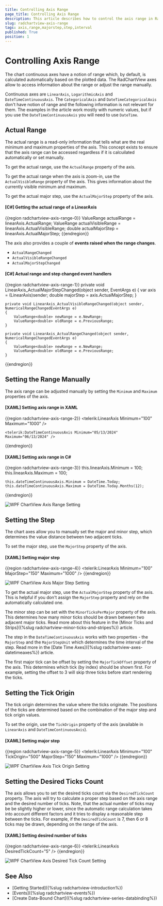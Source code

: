 ```yaml
---
title: Controlling Axis Range
page_title: Controlling Axis Range
description: This article describes how to control the axis range in RadChartView for WPF.
slug: radchartview-axis-range
tags: axis,range,majorstep,step,interval
published: True
position: 1
---
```


# Controlling Axis Range

The chart continuous axes have a notion of range which, by default, is calculated automatically based on the plotted data. The RadChartView axes allow to access information about the range or adjust the range manually.

Continuous axes are `LinearAxis`, `LogarithmicAxis` and `DateTimeContinuousAxis`. The `CategoricalAxis` and `DateTimeCategoricalAxis` don't have notion of range and the following information is not relevant for them.
The examples in the article work mostly with numeric values, but if you use the `DateTimeContinuousAxis` you will need to use `DateTime`.

## Actual Range

The actual range is a read-only information that tells what are the real minimum and maximum properties of the axis. This concept exists to ensure that the axis range can be accessed regardless if it is calcuilated automatically or set manually.

To get the actual range, use the `ActualRange` property of the axis.

To get the actual range when the axis is zoom-in, use the `ActualVisibleRange` property of the axis. This gives information about the currently visible minimum and maximum.

To get the actual major step, use the `ActualMajorStep` property of the axis.

#### __[C#] Getting the actual range of a LinearAxis__
{{region radchartview-axis-range-0}}
	ValueRange<double> actualRange = linearAxis.ActualRange;
	ValueRange<double> actualVisibleRange = linearAxis.ActualVisibleRange;
	double actualMajorStep = linearAxis.ActualMajorStep;
{{endregion}}

The axis also provides a couple of __events raised when the range changes__.

* `ActualRangeChanged`
* `ActualVisibleRangeChanged`
* `ActualMajorStepChanged`

#### __[C#] Actual range and step changed event handlers__
{{region radchartview-axis-range-1}}
	private void LinearAxis_ActualMajorStepChanged(object sender, EventArgs e)
	{
		var axis = (LinearAxis)sender;
		double majorStep = axis.ActualMajorStep;
	}

	private void LinearAxis_ActualVisibleRangeChanged(object sender, NumericalRangeChangedEventArgs e)
	{
		ValueRange<double> newRange = e.NewRange;
		ValueRange<double> oldRange = e.PreviousRange;
	}

	private void LinearAxis_ActualRangeChanged(object sender, NumericalRangeChangedEventArgs e)
	{
		ValueRange<double> newRange = e.NewRange;
		ValueRange<double> oldRange = e.PreviousRange;
	}
{{endregion}}

## Setting the Range Manually

The axis range can be adjusted manually by setting the `Minimum` and `Maximum` properties of the axis.

#### __[XAML] Setting axis range in XAML__
{{region radchartview-axis-range-2}}
	<telerik:LinearAxis Minimum="100" Maximum="1000" />
	
	<telerik:DateTimeContinuousAxis Minimum="05/13/2024" Maximum="06/13/2024" />	
{{endregion}}

#### __[XAML] Setting axis range in C#__
{{region radchartview-axis-range-3}}
	this.linearAxis.Minimum = 100;
	this.linearAxis.Maximum = 100;
	
	this.dateTimeContinuousAxis.Minimum = DateTime.Today;
	this.dateTimeContinuousAxis.Maximum = DateTime.Today.Months(12);	
{{endregion}}

![WPF ChartView Axis Range Setting](images/radchartview-axis-range-0.png)

## Setting the Step

The chart axes allow you to manually set the major and minor step, which determines the value distance between two adjacent ticks.

To set the major step, use the `MajorStep` property of the axis.

#### __[XAML] Setting major step__
{{region radchartview-axis-range-4}}
	<telerik:LinearAxis Minimum="100" MajorStep="150" Maximum="1000" />
{{endregion}}

![WPF ChartView Axis Major Step Setting](images/radchartview-axis-range-1.png)

To get the actual major step, use the `ActualMajorStep` property of the axis. This is helpful if you don't assign the `MajorStep` property and rely on the automatically calculated one.

The minor step can be set with the `MinorTicksPerMajor` property of the axis. This determines how many minor ticks should be drawn between two adjacent major ticks. Read more about this feature in the [Minor Ticks and Strips]({%slug radchartview-minor-ticks-and-stripes%}) article.

The step in the `DateTimeContinuousAxis` works with two properties - the `MajorStep` and the `MajorStepUnit` which determines the time interval of the step. Read more in the [Date Time Axes]({%slug radchartview-axes-datetimeaxes%}) article.

The first major tick can be offset by setting the `MajorTickOffset` property of the axis. This determines which tick (by index) should be shown first. For example, setting the offset to 3 will skip three ticks before start rendering the ticks.

## Setting the Tick Origin

The tick origin determines the value where the ticks originate. The positions of the ticks are determined based on the combination of the major step and tick origin values. 

To set the origin, use the `TickOrigin` property of the axis (available in `LinearAxis` and `DateTimeContinuousAxis`).

#### __[XAML] Setting major step__
{{region radchartview-axis-range-5}}
	<telerik:LinearAxis Minimum="100" TickOrigin="500" MajorStep="150" Maximum="1000" />
{{endregion}}

![WPF ChartView Axis Tick Origin Setting](images/radchartview-axis-range-2.png)

## Setting the Desired Ticks Count

The axis allows you to set the desired ticks count via the `DesiredTickCount` property. The axis will try to calculate a proper step based on the axis range and the desired number of ticks. Note, that the actual number of ticks may be be slightly higher or lower, since the automatic range calculation takes into account different factors and it tries to display a reasonable step between the ticks. For example, if the `DesiredTickCount` is 7, then 6 or 8 ticks may be drawn, depending on the range of the axis.

#### __[XAML] Setting desired number of ticks__
{{region radchartview-axis-range-6}}
	<telerik:LinearAxis DesiredTickCount="5" />
{{endregion}}

![WPF ChartView Axis Desired Tick Count Setting](images/radchartview-axis-range-3.png)
	
## See Also
* [Getting Started]({%slug radchartview-introduction%})
* [Events]({%slug radchartview-events%})
* [Create Data-Bound Chart]({%slug radchartview-series-databinding%})
